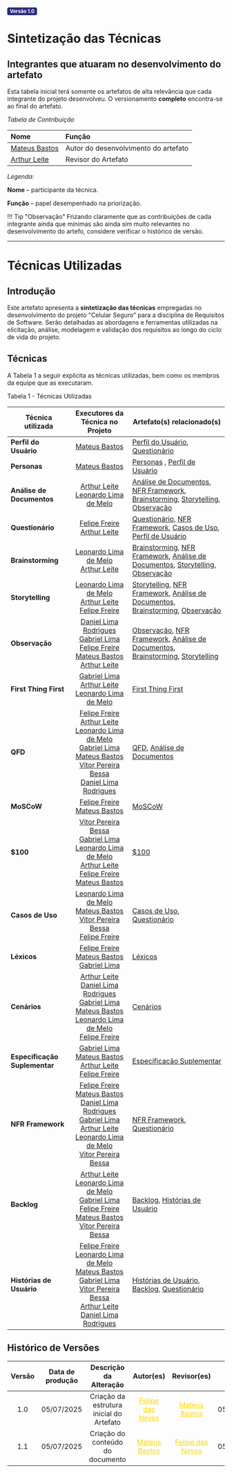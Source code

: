 <span style="background-color:#2c2c7c; color:white; font-size:0.8em; font-weight: bold; padding:2px 6px; border-radius:4px;">Versão 1.0</span>

# Sintetização das Técnicas



## Integrantes que atuaram no desenvolvimento do artefato

Esta tabela inicial terá somente os artefatos de alta relevância que cada integrante do projeto desenvolveu. O versionamento **completo** encontra-se ao final do artefato.

_Tabela de Contribuição_

| Nome | Função |
| :--- | :--- |
| [Mateus Bastos](https://github.com/MateuSansete) | Autor do desenvolvimento do artefato |
| [Arthur Leite](https://github.com/arthurlleite) | Revisor do Artefato |

*Legenda:* 

**Nome** – participante da técnica. 

**Função** – papel desempenhado na priorização. 

!!! Tip "Observação"
    Frizando claramente que as contribuições de cada integrante ainda que mínimas são ainda sim muito relevantes no desenvolvimento do artefo, considere verificar o histórico de versão. 

---


# Técnicas Utilizadas

## Introdução

Este artefato apresenta a **sintetização das técnicas** empregadas no desenvolvimento do projeto "Celular Seguro" para a disciplina de Requisitos de Software. Serão detalhadas as abordagens e ferramentas utilizadas na elicitação, análise, modelagem e validação dos requisitos ao longo do ciclo de vida do projeto.

## Técnicas

A Tabela 1 a seguir explicita as técnicas utilizadas, bem como os membros da equipe que as executaram.

Tabela 1 - Técnicas Utilizadas

| Técnica utilizada | Executores da Técnica no Projeto | Artefato(s) relacionado(s) |
|---|:---:|---|
| **Perfil do Usuário** |[Mateus Bastos](https://github.com/MateuSansete) | [Perfil do Usuário](https://requisitos-de-software.github.io/2025.1-CelularSeguro/documento-elicitacao/PerfilUsuario/), [Questionário](https://requisitos-de-software.github.io/2025.1-CelularSeguro/documento-elicitacao/Questionario/) |
| **Personas** | [Mateus Bastos](https://github.com/MateuSansete) | [Personas](https://requisitos-de-software.github.io/2025.1-CelularSeguro/documento-elicitacao/Personas.md) , [Perfil de Usuário](https://requisitos-de-software.github.io/2025.1-CelularSeguro/documento-elicitacao/PerfilUsuario/) |
| **Análise de Documentos** | [Arthur Leite](https://github.com/arthurlleite) <br> [Leonardo Lima de Melo](https://github.com/leozinlima) | [Análise de Documentos](https://requisitos-de-software.github.io/2025.1-CelularSeguro/documento-elicitacao/AnalisedeDocumentos/), [NFR Framework](https://requisitos-de-software.github.io/2025.1-CelularSeguro/documento-modelagem/Agil/NR_Framework/#nfr-04-seguranca), [Brainstorming](https://requisitos-de-software.github.io/2025.1-CelularSeguro/documento-elicitacao/Brainstorming.md), [Storytelling](https://requisitos-de-software.github.io/2025.1-CelularSeguro/documento-elicitacao/Storytelling.md), [Observação](https://requisitos-de-software.github.io/2025.1-CelularSeguro/documento-elicitacao/Observacao.md) |
| **Questionário** | [Felipe Freire](https://github.com/FelipeFreire-) <br> [Arthur Leite](https://github.com/arthurlleite) | [Questionário](https://requisitos-de-software.github.io/2025.1-CelularSeguro/documento-elicitacao/Questionario/), [NFR Framework](https://requisitos-de-software.github.io/2025.1-CelularSeguro/documento-modelagem/Agil/NR_Framework/#nfr-04-seguranca), [Casos de Uso](https://requisitos-de-software.github.io/2025.1-CelularSeguro/documento-modelagem/caso-de-uso.md), [Perfil de Usuário](https://requisitos-de-software.github.io/2025.1-CelularSeguro/documento-elicitacao/PerfilUsuario/) |
| **Brainstorming** | [Leonardo Lima de Melo](https://github.com/leozinlima) <br> [Arthur Leite](https://github.com/arthurlleite)  | [Brainstorming](https://requisitos-de-software.github.io/2025.1-CelularSeguro/documento-elicitacao/Brainstorming.md), [NFR Framework](https://requisitos-de-software.github.io/2025.1-CelularSeguro/documento-modelagem/Agil/NR_Framework/#nfr-04-seguranca), [Análise de Documentos](https://requisitos-de-software.github.io/2025.1-CelularSeguro/documento-elicitacao/AnalisedeDocumentos/), [Storytelling](https://requisitos-de-software.github.io/2025.1-CelularSeguro/documento-elicitacao/Storytelling.md), [Observação](https://requisitos-de-software.github.io/2025.1-CelularSeguro/documento-elicitacao/Observacao.md) |
| **Storytelling** | [Leonardo Lima de Melo](https://github.com/leozinlima) <br> [Arthur Leite](https://github.com/arthurlleite) <br> [Felipe Freire](https://github.com/FelipeFreire-) | [Storytelling](https://requisitos-de-software.github.io/2025.1-CelularSeguro/documento-elicitacao/Storytelling.md), [NFR Framework](https://requisitos-de-software.github.io/2025.1-CelularSeguro/documento-modelagem/Agil/NR_Framework/#nfr-04-seguranca), [Análise de Documentos](https://requisitos-de-software.github.io/2025.1-CelularSeguro/documento-elicitacao/AnalisedeDocumentos/), [Brainstorming](https://requisitos-de-software.github.io/2025.1-CelularSeguro/documento-elicitacao/Brainstorming.md), [Observação](https://requisitos-de-software.github.io/2025.1-CelularSeguro/documento-elicitacao/Observacao.md) |
| **Observação** | [Daniel Lima Rodrigues](https://github.com/zDrNz) <br> [Gabriel Lima](https://github.com/gabriel-lima258) <br> [Felipe Freire](https://github.com/FelipeFreire-) <br> [Mateus Bastos](https://github.com/MateuSansete) <br> [Arthur Leite](https://github.com/arthurlleite) | [Observação](https://requisitos-de-software.github.io/2025.1-CelularSeguro/documento-elicitacao/Observacao.md), [NFR Framework](https://requisitos-de-software.github.io/2025.1-CelularSeguro/documento-modelagem/Agil/NR_Framework/#nfr-04-seguranca), [Análise de Documentos](https://requisitos-de-software.github.io/2025.1-CelularSeguro/documento-elicitacao/AnalisedeDocumentos/), [Brainstorming](https://requisitos-de-software.github.io/2025.1-CelularSeguro/documento-elicitacao/Brainstorming.md), [Storytelling](https://requisitos-de-software.github.io/2025.1-CelularSeguro/documento-elicitacao/Storytelling.md) |
| **First Thing First** | [Gabriel Lima](https://github.com/gabriel-lima258) <br> [Arthur Leite](https://github.com/arthurlleite) <br> [Leonardo Lima de Melo](https://github.com/leozinlima) | [First Thing First](https://requisitos-de-software.github.io/2025.1-CelularSeguro/documento-elicitacao/FirstThingFirst.md) |
| **QFD** | [Felipe Freire](https://github.com/FelipeFreire-) <br> [Arthur Leite](https://github.com/arthurlleite) <br> [Leonardo Lima de Melo](https://github.com/leozinlima) <br> [Gabriel Lima](https://github.com/gabriel-lima258) <br> [Mateus Bastos](https://github.com/MateuSansete) <br> [Vitor Pereira Bessa](https://github.com/Bessazs) <br> [Daniel Lima Rodrigues](https://github.com/zDrNz) | [QFD](https://requisitos-de-software.github.io/2025.1-CelularSeguro/documento-elicitacao/QFD.md), [Análise de Documentos](https://requisitos-de-software.github.io/2025.1-CelularSeguro/documento-elicitacao/AnalisedeDocumentos/) |
| **MoSCoW** | [Felipe Freire](https://github.com/FelipeFreire-) <br> [Mateus Bastos](https://github.com/MateuSansete) | [MoSCoW](https://requisitos-de-software.github.io/2025.1-CelularSeguro/documento-elicitacao/MoSCoW.md) |
| **$100** | [Vitor Pereira Bessa](https://github.com/Bessazs) <br> [Gabriel Lima](https://github.com/gabriel-lima258) <br> [Leonardo Lima de Melo](https://github.com/leozinlima) <br> [Arthur Leite](https://github.com/arthurlleite) <br> [Felipe Freire](https://github.com/FelipeFreire-) <br> [Mateus Bastos](https://github.com/MateuSansete) | [$100](https://requisitos-de-software.github.io/2025.1-CelularSeguro/documento-elicitacao/100.md) |
| **Casos de Uso** | [Leonardo Lima de Melo](https://github.com/leozinlima) <br> [Mateus Bastos](https://github.com/MateuSansete) <br> [Vitor Pereira Bessa](https://github.com/Bessazs) <br> [Felipe Freire](https://github.com/FelipeFreire-) | [Casos de Uso](https://requisitos-de-software.github.io/2025.1-CelularSeguro/documento-modelagem/caso-de-uso.md), [Questionário](https://requisitos-de-software.github.io/2025.1-CelularSeguro/documento-elicitacao/Questionario/) |
| **Léxicos** | [Felipe Freire](https://github.com/FelipeFreire-) <br> [Mateus Bastos](https://github.com/MateuSansete) <br> [Gabriel Lima](https://github.com/gabriel-lima258) | [Léxicos](https://requisitos-de-software.github.io/2025.1-CelularSeguro/documento-modelagem/lexico.md) |
| **Cenários** | [Arthur Leite](https://github.com/arthurlleite) <br> [Daniel Lima Rodrigues](https://github.com/zDrNz) <br> [Gabriel Lima](https://github.com/gabriel-lima258) <br> [Mateus Bastos](https://github.com/MateuSansete) <br> [Leonardo Lima de Melo](https://github.com/leozinlima) <br> [Felipe Freire](https://github.com/FelipeFreire-) | [Cenários](https://requisitos-de-software.github.io/2025.1-CelularSeguro/documento-modelagem/cenario.md) |
| **Especificação Suplementar** | [Gabriel Lima](https://github.com/gabriel-lima258) <br> [Mateus Bastos](https://github.com/MateuSansete) <br> [Arthur Leite](https://github.com/arthurlleite) <br> [Felipe Freire](https://github.com/FelipeFreire-) | [Especificação Suplementar](https://requisitos-de-software.github.io/2025.1-CelularSeguro/documento-modelagem/especificacoes-suplementar.md) |
| **NFR Framework** | [Felipe Freire](https://github.com/FelipeFreire-) <br> [Mateus Bastos](https://github.com/MateuSansete) <br> [Daniel Lima Rodrigues](https://github.com/zDrNz) <br> [Gabriel Lima](https://github.com/gabriel-lima258) <br> [Arthur Leite](https://github.com/arthurlleite) <br> [Leonardo Lima de Melo](https://github.com/leozinlima) <br> [Vitor Pereira Bessa](https://github.com/Bessazs) | [NFR Framework](https://requisitos-de-software.github.io/2025.1-CelularSeguro/documento-modelagem/Agil/NR_Framework/#nfr-04-seguranca), [Questionário](https://requisitos-de-software.github.io/2025.1-CelularSeguro/documento-elicitacao/Questionario/) |
| **Backlog** | [Arthur Leite](https://github.com/arthurlleite) <br> [Leonardo Lima de Melo](https://github.com/leozinlima) <br> [Gabriel Lima](https://github.com/gabriel-lima258) <br> [Felipe Freire](https://github.com/FelipeFreire-) <br> [Mateus Bastos](https://github.com/MateuSansete) <br> [Vitor Pereira Bessa](https://github.com/Bessazs) | [Backlog](https://requisitos-de-software.github.io/2025.1-CelularSeguro/documento-modelagem/Agil/Backlog/), [Histórias de Usuário](https://requisitos-de-software.github.io/2025.1-CelularSeguro/documento-modelagem/Agil/Historias_de_usuario/) |
| **Histórias de Usuário** | [Felipe Freire](https://github.com/FelipeFreire-) <br> [Leonardo Lima de Melo](https://github.com/leozinlima) <br> [Mateus Bastos](https://github.com/MateuSansete) <br> [Gabriel Lima](https://github.com/gabriel-lima258) <br> [Vitor Pereira Bessa](https://github.com/Bessazs) <br> [Arthur Leite](https://github.com/arthurlleite) <br> [Daniel Lima Rodrigues](https://github.com/zDrNz) | [Histórias de Usuário](https://requisitos-de-software.github.io/2025.1-CelularSeguro/documento-modelagem/Agil/Historias_de_usuario/), [Backlog](https://requisitos-de-software.github.io/2025.1-CelularSeguro/documento-modelagem/Agil/Backlog/), [Questionário](https://requisitos-de-software.github.io/2025.1-CelularSeguro/documento-elicitacao/Questionario/) |

## Histórico de Versões 

| Versão | Data de produção   | Descrição da Alteração                               | Autor(es)             | Revisor(es)      |Data de Revisão |
| :----: | :----------------: | :--------------------------------------------------: | :-------------------: | :-------------:  |  :-----------: |
| 1.0    | 05/07/2025 | Criação da estrutura inicial do Artefato | <a style="color:gold;" href="https://github.com/FelipeFreire-gf" target="_blank">Felipe das Neves</a> | <a style="color:gold;" href="https://github.com/MateuSansete" target="_blank">Mateus Bastos</a>| 05/07/2025|
| 1.1    | 05/07/2025 | Criação do conteúdo do documento | <a style="color:gold;" href="https://github.com/MateuSansete" target="_blank">Mateus Bastos</a> | <a style="color:gold;" href="https://github.com/FelipeFreire-gf" target="_blank">Felipe das Neves</a>| 05/07/2025|
